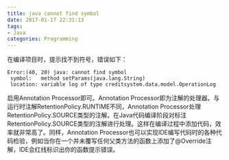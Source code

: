 ```yaml
---
title: java cannot find symbol
date: 2017-01-17 22:31:13
tags:
- Java
categories: Programming
---
```


 在编译项目时，提示找不到符号，错误如下：

 ```
 Error:(40, 20) java: cannot find symbol
  symbol:   method setParams(java.lang.String)
  location: variable log of type creditsystem.data.model.OperationLog
 ```

<!-- more -->

启用Annotation Processor即可。Annotation Processor即为注解的处理器。与运行时注解RetentionPolicy.RUNTIME不同，Annotation Processor处理RetentionPolicy.SOURCE类型的注解。在Java代码编译阶段对标注RetentionPolicy.SOURCE类型的注解进行处理。这样在编译过程中添加代码，效率就非常高了。同样，Annotation Processor也可以实现IDE编写代码时的各种代码检验，例如当你在一个并未覆写任何父类方法的函数上添加了@Override注解，IDE会红线标识出你的函数提示错误。